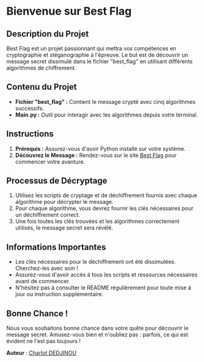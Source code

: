 # Bienvenue sur Best Flag

## Description du Projet

Best Flag est un projet passionnant qui mettra vos compétences en cryptographie et stéganographie à l'épreuve. Le but est de découvrir un message secret dissimulé dans le fichier "best_flag" en utilisant différents algorithmes de chiffrement.

## Contenu du Projet

- **Fichier "best_flag" :** Contient le message crypté avec cinq algorithmes successifs.
- **Main.py :** Outil pour interagir avec les algorithmes depuis votre terminal.

## Instructions

1. **Prérequis :** Assurez-vous d'avoir Python installé sur votre système.
2. **Découvrez le Message :** Rendez-vous sur le site [Best Flag](https://best-flag.vercel.app) pour commencer votre avanture.

## Processus de Décryptage

1. Utilisez les scripts de cryptage et de déchiffrement fournis avec chaque algorithme pour décrypter le message.
2. Pour chaque algorithme, vous devrez fournir les clés nécessaires pour un déchiffrement correct.
3. Une fois toutes les clés trouvées et les algorithmes correctement utilisés, le message secret sera révélé.

## Informations Importantes

- Les clés nécessaires pour le déchiffrement ont été dissimulées. Cherchez-les avec soin !
- Assurez-vous d'avoir accès à tous les scripts et ressources nécessaires avant de commencer.
- N'hésitez pas à consulter le README régulièrement pour toute mise à jour ou instruction supplémentaire.

## Bonne Chance !

Nous vous souhaitons bonne chance dans votre quête pour découvrir le message secret. Amusez-vous bien et n'oubliez pas : parfois, ce qui est évident ne l'est pas toujours !

**Auteur** : [Charlot DEDJINOU](https://charlot-dedjinou.vercel.app)